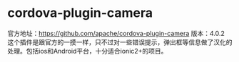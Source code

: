 

# cordova-plugin-camera
官方地址：https://github.com/apache/cordova-plugin-camera
版本：4.0.2
这个插件是跟官方的一摸一样，只不过对一些错误提示，弹出框等信息做了汉化的处理。包括ios和Android平台，十分适合ionic2+的项目。
